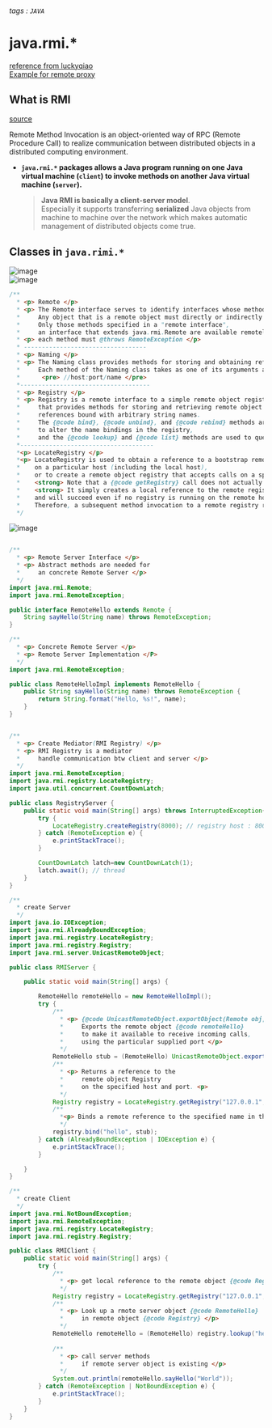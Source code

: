 ###### tags : `JAVA`
# java.rmi.*

[reference from luckyqiao](https://segmentfault.com/a/11900000165980690)  
[Example for remote proxy](Proxy.md)  
## What is RMI

[source](https://examples.javacodegeeks.com/java-rmi-java-remote-method-invocation-example/)  

Remote Method Invocation is an object-oriented way of RPC (Remote Procedure Call) to realize communication between distributed objects in a distributed computing environment. 

- **`java.rmi.*` packages allows a Java program running on one Java virtual machine (`client`) to invoke methods on another Java virtual machine (`server`).**   
  > **Java RMI is basically a client-server model**.   
  > Especially it supports transferring **serialized** Java objects from machine to machine over the network which makes automatic management of distributed objects come true.  


## Classes in `java.rimi.*` 

![image](https://user-images.githubusercontent.com/68631186/126902838-280d150b-a079-4012-bb48-6f2d2b9c9bd5.png)  
![image](https://user-images.githubusercontent.com/68631186/126902902-ed82808d-9d30-4445-baa0-e37123ef265e.png)  

```java
/**
  * <p> Remote </p>
  * <p> The Remote interface serves to identify interfaces whose methods may be invoked from a non-local virtual machine. 
  *     Any object that is a remote object must directly or indirectly implement this interface. 
  *     Only those methods specified in a "remote interface", 
  *     an interface that extends java.rmi.Remote are available remotely. </p>
  * <p> each method must @throws RemoteException </p>
  * ----------------------------------
  * <p> Naming </p>
  * <p> The Naming class provides methods for storing and obtaining references to remote objects in a remote object registry. 
  *     Each method of the Naming class takes as one of its arguments a name that is in URL format of the form:
  *      <pre> //host:port/name </pre>
  *------------------------------------
  * <p> Registry </p> 
  * <p> Registry is a remote interface to a simple remote object registry 
  *     that provides methods for storing and retrieving remote object 
  *     references bound with arbitrary string names. 
  *     The {@code bind}, {@code unbind}, and {@code rebind} methods are used 
  *     to alter the name bindings in the registry, 
  *     and the {@code lookup} and {@code list} methods are used to query the current name bindings. </p>
  *-------------------------------------
  *<p> LocateRegistry </p>
  *<p> LocateRegistry is used to obtain a reference to a bootstrap remote object registry 
  *    on a particular host (including the local host), 
  *    or to create a remote object registry that accepts calls on a specific port.
  *    <strong> Note that a {@code getRegistry} call does not actually make a connection to the remote host. </strong>
  *    <strong> It simply creates a local reference to the remote registry 
  *    and will succeed even if no registry is running on the remote host. </strong> 
  *    Therefore, a subsequent method invocation to a remote registry returned as a result of this method may fail. </p>
  */
```


![image](https://user-images.githubusercontent.com/68631186/126903297-f904b2c2-d5e3-4909-ba39-e0854a0b3560.png)  
```java

/**
  * <p> Remote Server Interface </p>
  * <p> Abstract methods are needed for 
  *     an concrete Remote Server </p>
  */
import java.rmi.Remote;
import java.rmi.RemoteException;

public interface RemoteHello extends Remote {
    String sayHello(String name) throws RemoteException;
}

/**
  * <p> Concrete Remote Server </p>
  * <p> Remote Server Implementation </P>
  */
import java.rmi.RemoteException;

public class RemoteHelloImpl implements RemoteHello {
    public String sayHello(String name) throws RemoteException {
        return String.format("Hello, %s!", name);
    }
}


/**
  * <p> Create Mediator(RMI Registry) </p>
  * <p> RMI Registry is a mediator 
  *     handle communication btw client and server </p>
  */
import java.rmi.RemoteException;
import java.rmi.registry.LocateRegistry;
import java.util.concurrent.CountDownLatch;

public class RegistryServer {
    public static void main(String[] args) throws InterruptedException{
        try {
            LocateRegistry.createRegistry(8000); // registry host : 8000
        } catch (RemoteException e) {
            e.printStackTrace();
        }

        CountDownLatch latch=new CountDownLatch(1);
        latch.await(); // thread
    }
}

/**
  * create Server
  */ 
import java.io.IOException;
import java.rmi.AlreadyBoundException;
import java.rmi.registry.LocateRegistry;
import java.rmi.registry.Registry;
import java.rmi.server.UnicastRemoteObject;

public class RMIServer {

    public static void main(String[] args) {

        RemoteHello remoteHello = new RemoteHelloImpl();
        try {
            /**
              * <p> {@code UnicastRemoteObject.exportObject(Remote obj, int port)} 
              *     Exports the remote object {@code remoteHello} 
              *     to make it available to receive incoming calls, 
              *     using the particular supplied port </p>
              */
            RemoteHello stub = (RemoteHello) UnicastRemoteObject.exportObject(remoteHello, 4000); 
            /**
              * <p> Returns a reference to the 
              *     remote object Registry 
              *     on the specified host and port. <p>
              */
            Registry registry = LocateRegistry.getRegistry("127.0.0.1", 8000); 
            /**
              *<p> Binds a remote reference to the specified name in this registry. </p>
              */
            registry.bind("hello", stub); 
        } catch (AlreadyBoundException | IOException e) {
            e.printStackTrace();
        }

    }
}

/**
  * create Client 
  */
import java.rmi.NotBoundException;
import java.rmi.RemoteException;
import java.rmi.registry.LocateRegistry;
import java.rmi.registry.Registry;

public class RMIClient {
    public static void main(String[] args) {
        try {
            /**
              * <p> get local reference to the remote object {@code Registry} </p>
              */
            Registry registry = LocateRegistry.getRegistry("127.0.0.1", 8000);
            /**
              * <p> Look up a rmote server object {@code RemoteHello} 
              *     in remote object {@code Registry} </p>
              */
            RemoteHello remoteHello = (RemoteHello) registry.lookup("hello"); 
            
            /**
              * <p> call server methods
              *     if remote server object is existing </p>
              */
            System.out.println(remoteHello.sayHello("World")); 
        } catch (RemoteException | NotBoundException e) {
            e.printStackTrace();
        }
    }
}
```
